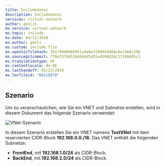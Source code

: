 ```yaml
---
title: Includedatei
description: Includedatei
services: virtual-network
author: genlin
ms.service: virtual-network
ms.topic: include
ms.date: 04/13/2018
ms.author: genli
ms.custom: include file
ms.openlocfilehash: 2b1f9990985951a4e6ef260954968c0e1466c298
ms.sourcegitcommit: 778e7376853b69bbd5455ad260d2dc17109d05c1
ms.translationtype: HT
ms.contentlocale: de-DE
ms.lasthandoff: 05/23/2019
ms.locfileid: "66116878"
---
```

## <a name="scenario"></a>Szenario

Um zu veranschaulichen, wie Sie ein VNET und Subnetze erstellen, wird in diesem Dokument das folgende Szenario verwendet:

![VNet-Szenario](./media/virtual-networks-create-vnet-scenario-include/vnet-scenario.png)

In diesem Szenario erstellen Sie ein VNET namens **TestVNet** mit dem reservierten CIDR-Block  **192.168.0.0./16**. Das VNET enthält die folgenden Subnetze: 

* **FrontEnd**, mit **192.168.1.0/24** als CIDR-Block.
* **BackEnd**, mit **192.168.2.0/24** als CIDR-Block.

